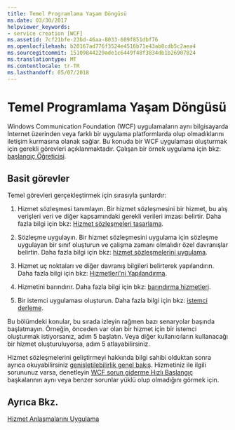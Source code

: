 ```yaml
---
title: Temel Programlama Yaşam Döngüsü
ms.date: 03/30/2017
helpviewer_keywords:
- service creation [WCF]
ms.assetid: 7cf21bfe-23bd-46aa-8033-609f851dbf76
ms.openlocfilehash: b20167ad776f3524e4516b71e43ab8cdb5c2aea4
ms.sourcegitcommit: 15109844229ade1c6449f48f3834db1b26907824
ms.translationtype: MT
ms.contentlocale: tr-TR
ms.lasthandoff: 05/07/2018
---
```

# <a name="basic-programming-lifecycle"></a>Temel Programlama Yaşam Döngüsü
Windows Communication Foundation (WCF) uygulamaların aynı bilgisayarda Internet üzerinden veya farklı bir uygulama platformlarda olup olmadıklarını iletişim kurmasına olanak sağlar. Bu konuda bir WCF uygulaması oluşturmak için gerekli görevleri açıklanmaktadır. Çalışan bir örnek uygulama için bkz: [başlangıç Öğreticisi](../../../docs/framework/wcf/getting-started-tutorial.md).  
  
## <a name="the-basic-tasks"></a>Basit görevler  
 Temel görevleri gerçekleştirmek için sırasıyla şunlardır:  
  
1.  Hizmet sözleşmesi tanımlayın. Bir hizmet sözleşmesini bir hizmet, bu alış verişleri veri ve diğer kapsamındaki gerekli verileri imzası belirtir. Daha fazla bilgi için bkz: [Hizmet sözleşmeleri tasarlama](../../../docs/framework/wcf/designing-service-contracts.md).  
  
2.  Sözleşme uygulayın. Bir hizmet sözleşmesini uygulama için sözleşme uygulayan bir sınıf oluşturun ve çalışma zamanı olmalıdır özel davranışlar belirtin. Daha fazla bilgi için bkz: [hizmet sözleşmelerini uygulama](../../../docs/framework/wcf/implementing-service-contracts.md).  
  
3.  Hizmet uç noktaları ve diğer davranış bilgileri belirterek yapılandırın. Daha fazla bilgi için bkz: [Hizmetleri'ni Yapılandırma](../../../docs/framework/wcf/configuring-services.md).  
  
4.  Hizmetini barındırır. Daha fazla bilgi için bkz: [barındırma hizmetleri](../../../docs/framework/wcf/hosting-services.md).  
  
5.  Bir istemci uygulaması oluşturun. Daha fazla bilgi için bkz: [istemci derleme](../../../docs/framework/wcf/building-clients.md).  
  
 Bu bölümdeki konular, bu sırada izleyin rağmen bazı senaryolar başında başlatmayın. Örneğin, önceden var olan bir hizmet için bir istemci oluşturmak istiyorsanız, adım 5 başlatın. Veya diğer kullanıcıların kullanacağı bir hizmet oluşturuluyorsa, adım 5 atlayabilirsiniz.  
  
 Hizmet sözleşmelerini geliştirmeyi hakkında bilgi sahibi olduktan sonra ayrıca okuyabilirsiniz [genişletilebilirlik genel bakış](../../../docs/framework/wcf/introduction-to-extensibility.md). Hizmetiniz ile ilgili sorununuz varsa, denetleyin [WCF sorun giderme Hızlı Başlangıç](../../../docs/framework/wcf/wcf-troubleshooting-quickstart.md) başkalarının aynı veya benzer sorunlar yüklü olup olmadığını görmek için.  
  
## <a name="see-also"></a>Ayrıca Bkz.  
 [Hizmet Anlaşmalarını Uygulama](../../../docs/framework/wcf/implementing-service-contracts.md)
